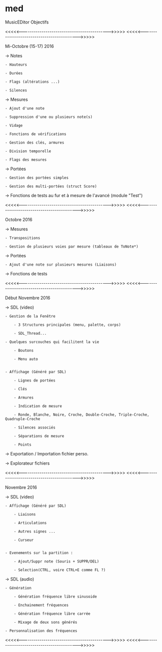 # med
MusicEDitor
Objectifs


<<<<<-------------------------------------------->>>>>
<<<<<-------------------------------------------->>>>>

Mi-Octobre (15-17) 2016


-> Notes

	- Hauteurs
	
	- Durées
	
	- Flags (altérations ...)
	
	- Silences
	

-> Mesures

	- Ajout d'une note
	
	- Suppression d'une ou plusieurs note(s)
	
	- Vidage
	
	- Fonctions de vérifications
	
	- Gestion des clés, armures
	
	- Division temporelle
	
	- Flags des mesures
	

-> Portées

	- Gestion des portées simples

	- Gestion des multi-portées (struct Score)
	

-> Fonctions de tests au fur et à mesure de l'avancé (module "Test")



<<<<<-------------------------------------------->>>>>
<<<<<-------------------------------------------->>>>>



Octobre 2016



-> Mesures

	- Transpositions
	
	- Gestion de plusieurs voies par mesure (tableaux de ToNote*)


-> Portées
	
	- Ajout d'une note sur plusieurs mesures (Liaisons)


-> Fonctions de tests




<<<<<-------------------------------------------->>>>>
<<<<<-------------------------------------------->>>>>



Début Novembre 2016



-> SDL (video)

	- Gestion de la Fenêtre
	
		- 3 Structures principales (menu, palette, corps)
		
		- SDL_Thread...

	- Quelques surcouches qui facilitent la vie
	
		- Boutons
		
		- Menu auto
		

	- Affichage (Généré par SDL)
	
		- Lignes de portées
		
		- Clés
		
		- Armures
		
		- Indication de mesure
		
		- Ronde, Blanche, Noire, Croche, Double-Croche, Triple-Croche, Quadruple-Croche
		
		- Silences associés
		
		- Séparations de mesure
		
		- Points
		

-> Exportation / Importation fichier perso.

-> Explorateur fichiers


<<<<<-------------------------------------------->>>>>
<<<<<-------------------------------------------->>>>>



Novembre 2016


-> SDL (video)

	- Affichage (Généré par SDL)
	
		- Liaisons
		
		- Articulations
		
		- Autres signes ...
		
		- Curseur
		

	- Evenements sur la partition :
	
		- Ajout/Suppr note (Souris + SUPPR/DEL)
		
		- Selection(CTRL, voire CTRL+E comme FL ?)


	
-> SDL (audio)

	- Génération
	
		- Génération fréquence libre sinusoide
		
		- Enchainement fréquences
		
		- Génération fréquence libre carrée
		
		- Mixage de deux sons générés

	- Personnalisation des fréquences



<<<<<-------------------------------------------->>>>>
<<<<<-------------------------------------------->>>>>


	
